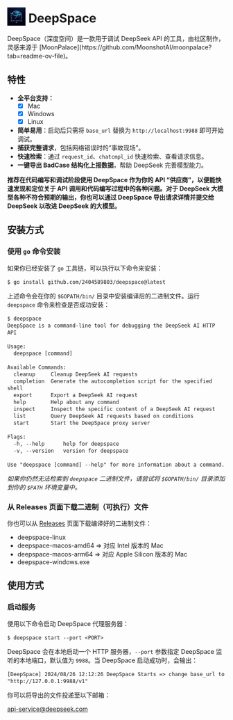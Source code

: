 <h1>
   <img src="assets/1.jpg" alt="1" style="height: 1.5em; vertical-align: bottom;" />
   DeepSpace
</h1>
DeepSpace（深度空间）是一款用于调试 DeepSeek API 的工具，由社区制作，灵感来源于 [MoonPalace](https://github.com/MoonshotAI/moonpalace?tab=readme-ov-file)。

## 特性

- **全平台支持：**
  - [x] Mac
  - [x] Windows
  - [x] Linux
- **简单易用**：启动后只需将 `base_url` 替换为 `http://localhost:9988` 即可开始调试。
- **捕获完整请求**，包括网络错误时的“事故现场”。
- **快速检索**：通过 `request_id`、`chatcmpl_id` 快速检索、查看请求信息。
- **一键导出 BadCase 结构化上报数据**，帮助 DeepSeek 完善模型能力。

**推荐在代码编写和调试阶段使用 DeepSpace 作为你的 API “供应商”，以便能快速发现和定位关于 API 调用和代码编写过程中的各种问题。对于 DeepSeek 大模型各种不符合预期的输出，你也可以通过 DeepSpace 导出请求详情并提交给 DeepSeek 以改进 DeepSeek 的大模型。**

## 安装方式

### 使用 `go` 命令安装

如果你已经安装了 `go` 工具链，可以执行以下命令来安装：

```shell
$ go install github.com/2404589803/deepspace@latest
```

上述命令会在你的 `$GOPATH/bin/` 目录中安装编译后的二进制文件。运行 `deepspace` 命令来检查是否成功安装：

```shell
$ deepspace
DeepSpace is a command-line tool for debugging the DeepSeek AI HTTP API

Usage:
  deepspace [command]

Available Commands:
  cleanup     Cleanup DeepSeek AI requests
  completion  Generate the autocompletion script for the specified shell
  export      Export a DeepSeek AI request
  help        Help about any command
  inspect     Inspect the specific content of a DeepSeek AI request
  list        Query DeepSeek AI requests based on conditions
  start       Start the DeepSpace proxy server

Flags:
  -h, --help      help for deepspace
  -v, --version   version for deepspace

Use "deepspace [command] --help" for more information about a command.
```

*如果你仍然无法检索到 `deepspace` 二进制文件，请尝试将 `$GOPATH/bin/` 目录添加到你的 `$PATH` 环境变量中。*

### 从 Releases 页面下载二进制（可执行）文件

你也可以从 [Releases](https://github.com/2404589803/deepspace/releases) 页面下载编译好的二进制文件：

- deepspace-linux
- deepspace-macos-amd64 => 对应 Intel 版本的 Mac
- deepspace-macos-arm64 => 对应 Apple Silicon 版本的 Mac
- deepspace-windows.exe

## 使用方式

### 启动服务

使用以下命令启动 DeepSpace 代理服务器：

```shell
$ deepspace start --port <PORT>
```

DeepSpace 会在本地启动一个 HTTP 服务器，`--port` 参数指定 DeepSpace 监听的本地端口，默认值为 `9988`。当 DeepSpace 启动成功时，会输出：

```shell
[DeepSpace] 2024/08/26 12:12:26 DeepSpace Starts => change base_url to "http://127.0.0.1:9988/v1"
```

你可以将导出的文件投递至以下邮箱：

[api-service@deepseek.com](mailto:api-service@deepseek.com)
